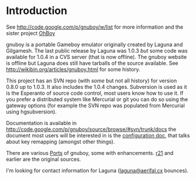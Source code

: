 # Introduction #

See http://code.google.com/p/gnuboy/w/list for more information and the sister project [OhBoy](http://code.google.com/p/ohboy/)

gnuboy is a portable Gameboy emulator originally created by Laguna and Gilgamesh. The last public release by Laguna was 1.0.3 _but_ some code was available for 1.0.4 in a CVS server (that is now offline). The gnuboy website is offline but Laguna does still have tarballs of the source available. See http://wikibin.org/articles/gnuboy.html for some history.

This project has an SVN repo (with _some_ but not all history) for version 0.8.0 up to 1.0.3. It also includes the 1.0.4 changes. Subversion is used as it is the Esperanto of source code control, most users know how to use it. If you prefer a distributed system like Mercurial or git you can do so using the gateway options (for example the SVN repo was populated from Mercurial using hgsubversion).

Documentation is available in http://code.google.com/p/gnuboy/source/browse/#svn/trunk/docs the document most users will be interested in is the [configuration doc](http://code.google.com/p/gnuboy/source/browse/trunk/docs/CONFIG), that talks about key remapping (amongst other things).

There are various [Ports](Ports.md) of gnuboy, some with enhancements. [r21](http://code.google.com/p/gnuboy/source/detail?r=21) and earlier are the original sources.

I'm looking for contact information for Laguna (laguna@aerifal.cx bounces).